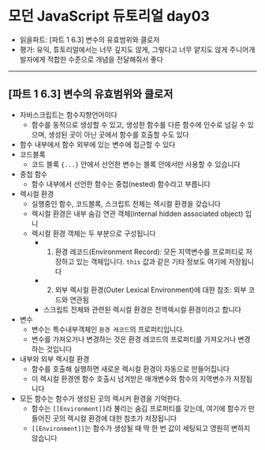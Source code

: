 # 모던 JavaScript 듀토리얼 day03

- 읽을파트: [파트 1 6.3] 변수의 유효범위와 클로저
- 평가: 유익, 튜토리얼에서는 너무 깊지도 않게, 그렇다고 너무 얕지도 않게 주니어개발자에게 적합한 수준으로 개념을 전달해줘서 좋다

---

## [파트 1 6.3] 변수의 유효범위와 클로저

- 자바스크립트는 함수지향언어이다
  - 함수를 동적으로 생성할 수 있고, 생성한 함수를 다른 함수에 인수로 넘길 수 있으며, 생성된 곳이 아닌 곳에서 함수를 호출할 수도 있다
- 함수 내부에서 함수 외부에 있는 변수에 접근할 수 있다
- 코드블록
  - 코드 블록 `{...}` 안에서 선언한 변수는 블록 안에서만 사용할 수 있습니다
- 중첩 함수
  - 함수 내부에서 선언한 함수는 중첩(nested) 함수라고 부릅니다
- 렉시컬 환경
  - 실행중인 함수, 코드블록, 스크립트 전체는 렉시컬 환경을 갖습니다
  - 렉시컬 환경은 내부 숨김 연관 객체(internal hidden associated object) 입니
  - 렉시컬 환경 객체는 두 부분으로 구성됩니다
    - 1. 환경 레코드(Environment Record): 모든 지역변수를 프로퍼티로 저장하고 있는 객체입니다. `this` 값과 같은 기타 정보도 여기에 저장됩니다
    - 2. 외부 렉시컬 환경(Outer Lexical Environment)에 대한 참조: 외부 코드와 연관됨
    - 스크립트 전체와 관련된 렉시컬 환경은 전역렉시컬 환경이라고 합니다
- 변수
  - 변수는 특수내부객체인 `환경 레코드`의 프로퍼티입니다.
  - 변수를 가져오거나 변경하는 것은 환경 레코드의 프로퍼티를 가져오거나 변경하는 것입니다
- 내부와 외부 렉시컬 환경
  - 함수를 호출해 실행하면 새로운 렉시컬 환경이 자동으로 만들어집니다
  - 이 렉시컬 환경엔 함수 호출시 넘겨받은 매개변수와 함수의 지역변수가 저장됩니다
- 모든 함수는 함수가 생성된 곳의 렉시커 환경을 기억한다.
  - 함수는 `[[Environment]]`라 불리는 숨김 프로퍼티를 갖는데, 여기에 함수가 만들어진 곳의 렉시컬 환경에 대한 참조가 저장됩니다
  - `[[Environment]]`는 함수가 생성될 때 딱 한 번 값이 세팅되고 영원히 변하지 않습니다
